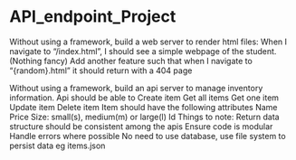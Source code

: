 # API_endpoint_Project


Without using a framework, build a web server to render html files:
When I navigate to “/index.html”, I should see a simple webpage of the student. (Nothing fancy)
Add another feature such that when I navigate to “{random}.html” it should return with a 404 page



Without using a framework, build an api server to manage inventory information. Api should be able to
Create item
Get all items
Get one item
Update item
Delete item
Item should have the following attributes
Name
Price
Size: small(s), medium(m) or large(l)
Id
Things to note:
Return data structure should be consistent among the apis
Ensure code is modular
Handle errors where possible
No need to use database, use file system to persist data eg items.json